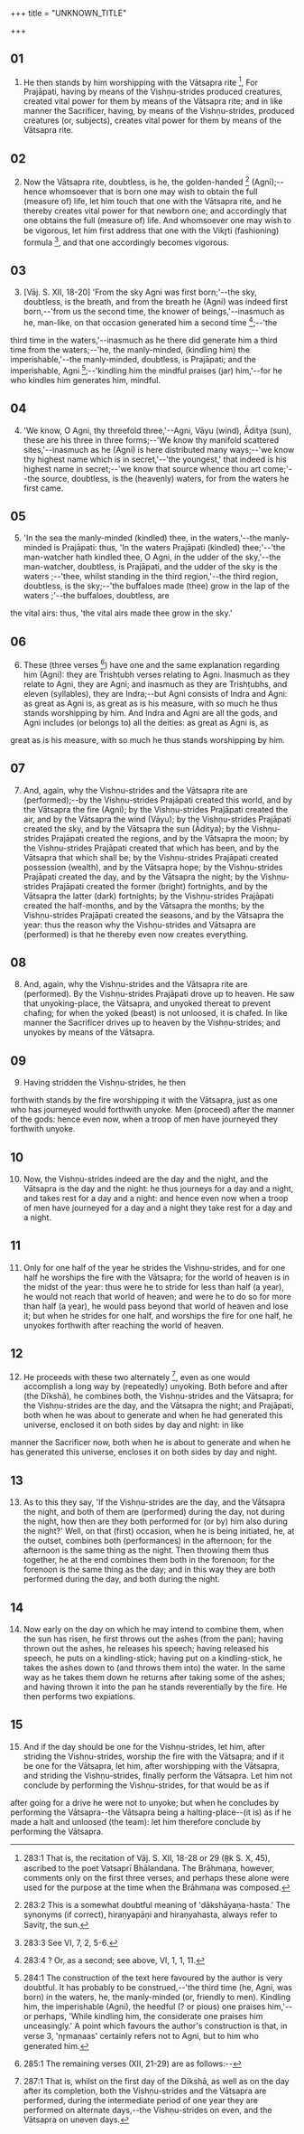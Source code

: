 +++
title = "UNKNOWN_TITLE"

+++


## 01
1. He then stands by him worshipping with the Vātsapra rite [^egg_536], For Prajāpati, having by means of the Vishṇu-strides produced creatures, created vital power for them by means of the Vātsapra rite; and in like manner the Sacrificer, having, by means of the Vishṇu-strides, produced creatures (or, subjects), creates vital power for them by means of the Vātsapra rite.

[^egg_536]: 283:1 That is, the recitation of Vāj. S. XII, 18-28 or 29 (R̥k S. X, 45), ascribed to the poet Vatsaprī Bhālandana. The Brāhmaṇa, however, comments only on the first three verses, and perhaps these alone were used for the purpose at the time when the Brāhmaṇa was composed.

## 02
2. Now the Vātsapra rite, doubtless, is he, the golden-handed [^egg_537] (Agni);--hence whomsoever that is born one may wish to obtain the full (measure of) life, let him touch that one with the Vātsapra rite, and he thereby creates vital power for that newborn one; and accordingly that one obtains the full (measure of) life. And whomsoever one may wish to be vigorous, let him first address that one with the Vikr̥ti (fashioning) formula [^egg_538], and that one accordingly becomes vigorous.

[^egg_537]: 283:2 This is a somewhat doubtful meaning of 'dākshāyaṇa-hasta.' The synonyms (if correct), hiraṇyapāṇi and hiraṇyahasta, always refer to Savitr̥, the sun.

[^egg_538]: 283:3 See VI, 7, 2, 5-6.

## 03
3. [Vāj. S. XII, 18-20] 'From the sky Agni was first born;'--the sky, doubtless, is the breath, and from the breath he (Agni) was indeed first born,--'from us the second time, the knower of beings,'--inasmuch as he, man-like, on that occasion generated him a second time [^egg_539];--'the

[^egg_539]: 283:4 ? Or, as a second; see above, VI, 1, 1, 11.

third time in the waters,'--inasmuch as he there did generate him a third time from the waters;--'he, the manly-minded, (kindling him) the imperishable,'--the manly-minded, doubtless, is Prajāpati; and the imperishable, Agni [^egg_540];--'kindling him the mindful praises (jar) him,'--for he who kindles him generates him, mindful.

[^egg_540]: 284:1 The construction of the text here favoured by the author is very doubtful. It has probably to be construed,--'the third time (he, Agni, was born) in the waters, he, the manly-minded (or, friendly to men). Kindling him, the imperishable (Agni), the heedful (? or pious) one praises him,'--or perhaps, 'While kindling him, the considerate one praises him unceasingly.' A point which favours the author's construction is that, in verse 3, 'nr̥maṇaas' certainly refers not to Agni, but to him who generated him.

## 04
4. 'We know, O Agni, thy threefold three,'--Agni, Vāyu (wind), Āditya (sun), these are his three in three forms;--'We know thy manifold scattered sites,'--inasmuch as he (Agni) is here distributed many ways;--'we know thy highest name which is in secret,'--'the youngest,' that indeed is his highest name in secret;--'we know that source whence thou art come;'--the source, doubtless, is the (heavenly) waters, for from the waters he first came.

## 05
5. 'In the sea the manly-minded (kindled) thee, in the waters,'--the manly-minded is Prajāpati: thus, 'In the waters Prajāpati (kindled) thee;'--'the man-watcher hath kindled thee, O Agni, in the udder of the sky,'--the man-watcher, doubtless, is Prajāpati, and the udder of the sky is the waters ;--'thee, whilst standing in the third region,'--the third region, doubtless, is the sky;--'the buffaloes made (thee) grow in the lap of the waters ;'--the buffaloes, doubtless, are

the vital airs: thus, 'the vital airs made thee grow in the sky.'

## 06
6. These (three verses [^egg_541]) have one and the same explanation regarding him (Agni): they are Trishṭubh verses relating to Agni. Inasmuch as they relate to Agni, they are Agni; and inasmuch as they are Trishṭubhs, and eleven (syllables), they are Indra;--but Agni consists of Indra and Agni: as great as Agni is, as great as is his measure, with so much he thus stands worshipping by him. And Indra and Agni are all the gods, and Agni includes (or belongs to) all the deities: as great as Agni is, as

[^egg_541]: 285:1 The remaining verses (XII, 21-29) are as follows:--

great as is his measure, with so much he thus stands worshipping by him.

## 07
7. And, again, why the Vishṇu-strides and the Vātsapra rite are (performed);--by the Vishṇu-strides Prajāpati created this world, and by the Vātsapra the fire (Agni); by the Vishṇu-strides Prajāpati created the air, and by the Vātsapra the wind (Vāyu); by the Vishṇu-strides Prajāpati created the sky, and by the Vātsapra the sun (Āditya); by the Vishṇu-strides Prajāpati created the regions, and by the Vātsapra the moon; by the Vishṇu-strides Prajāpati created that which has been, and by the Vātsapra that which shall be; by the Vishṇu-strides Prajāpati created possession (wealth), and by the Vātsapra hope; by the Vishṇu-strides Prajāpati created the day, and by the Vātsapra the night; by the Vishṇu-strides Prajāpati created the former (bright) fortnights, and by the Vātsapra the latter (dark) fortnights; by the Vishṇu-strides Prajāpati created the half-months, and by the Vātsapra the months; by the Vishṇu-strides Prajāpati created the seasons, and by the Vātsapra the year: thus the reason why the Vishṇu-strides and Vātsapra are (performed) is that he thereby even now creates everything.

## 08
8. And, again, why the Vishṇu-strides and the Vātsapra rite are (performed). By the Vishṇu-strides Prajāpati drove up to heaven. He saw that unyoking-place, the Vātsapra, and unyoked thereat to prevent chafing; for when the yoked (beast) is not unloosed, it is chafed. In like manner the Sacrificer drives up to heaven by the Vishṇu-strides; and unyokes by means of the Vātsapra.

## 09
9. Having stridden the Vishṇu-strides, he then

forthwith stands by the fire worshipping it with the Vātsapra, just as one who has journeyed would forthwith unyoke. Men (proceed) after the manner of the gods: hence even now, when a troop of men have journeyed they forthwith unyoke.

## 10
10. Now, the Vishṇu-strides indeed are the day and the night, and the Vātsapra is the day and the night: he thus journeys for a day and a night, and takes rest for a day and a night: and hence even now when a troop of men have journeyed for a day and a night they take rest for a day and a night.

## 11
11. Only for one half of the year he strides the Vishṇu-strides, and for one half he worships the fire with the Vātsapra; for the world of heaven is in the midst of the year: thus were he to stride for less than half (a year), he would not reach that world of heaven; and were he to do so for more than half (a year), he would pass beyond that world of heaven and lose it; but when he strides for one half, and worships the fire for one half, he unyokes forthwith after reaching the world of heaven.

## 12
12. He proceeds with these two alternately [^egg_542], even as one would accomplish a long way by (repeatedly) unyoking. Both before and after (the Dīkshā), he combines both, the Vishṇu-strides and the Vātsapra; for the Vishṇu-strides are the day, and the Vātsapra the night; and Prajāpati, both when he was about to generate and when he had generated this universe, enclosed it on both sides by day and night: in like

[^egg_542]: 287:1 That is, whilst on the first day of the Dīkshā, as well as on the day after its completion, both the Vishṇu-strides and the Vātsapra are performed, during the intermediate period of one year they are performed on alternate days,--the Vishṇu-strides on even, and the Vātsapra on uneven days.

manner the Sacrificer now, both when he is about to generate and when he has generated this universe, encloses it on both sides by day and night.

## 13
13. As to this they say, 'If the Vishṇu-strides are the day, and the Vātsapra the night, and both of them are (performed) during the day, not during the night, how then are they both performed for (or by) him also during the night?' Well, on that (first) occasion, when he is being initiated, he, at the outset, combines both (performances) in the afternoon; for the afternoon is the same thing as the night. Then throwing them thus together, he at the end combines them both in the forenoon; for the forenoon is the same thing as the day; and in this way they are both performed during the day, and both during the night.

## 14
14. Now early on the day on which he may intend to combine them, when the sun has risen, he first throws out the ashes (from the pan); having thrown out the ashes, he releases his speech; having released his speech, he puts on a kindling-stick; having put on a kindling-stick, he takes the ashes down to (and throws them into) the water. In the same way as he takes them down he returns after taking some of the ashes; and having thrown it into the pan he stands reverentially by the fire. He then performs two expiations.

## 15
15. And if the day should be one for the Vishṇu-strides, let him, after striding the Vishṇu-strides, worship the fire with the Vātsapra; and if it be one for the Vātsapra, let him, after worshipping with the Vātsapra, and striding the Vishṇu-strides, finally perform the Vātsapra. Let him not conclude by performing the Vishṇu-strides, for that would be as if

after going for a drive he were not to unyoke; but when he concludes by performing the Vātsapra--the Vātsapra being a halting-place--(it is) as if he made a halt and unloosed (the team): let him therefore conclude by performing the Vātsapra.

